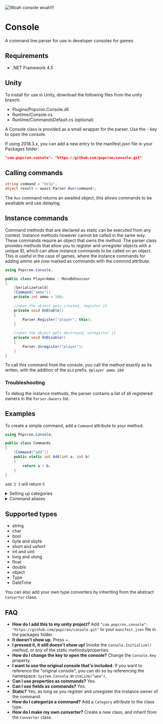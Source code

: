 ![Woah console woah!!!](https://cdn.discordapp.com/attachments/377316629220032523/529091513104465920/unknown.png)

# Console
A command line parser for use in developer consoles for games

## Requirements
- .NET Framework 4.5

## Unity
To install for use in Unity, download the following files from the unity branch:
- Plugins/Popcron.Console.dll
- Runtime/Console.cs
- Runtime/CommandsDefault.cs (optional)

A Console class is provided as a small wrapper for the parser. Use the `~` key to open the console.

If using 2018.3.x, you can add a new entry to the manifest.json file in your Packages folder:
```json
"com.popcron.console": "https://github.com/popcron/console.git"
```

## Calling commands
```cs
string command = "help";
object result = await Parser.Run(command);
```

The `Run` command returns an awaited object, this allows commands to be awaitable and use delaying.

## Instance commands
Command methods that are declared as static can be executed from any context. Instance methods however cannot be called in the same way. These commands require an object that owns the method. The parser class provides methods that allow you to register and unregister objects with a unique ID, which can allow instance commands to be called on an object. This is useful in the case of games, where the instance commands for adding ammo are now marked as commands with the commnd attribute.

```cs
using Popcron.Console;

public class PlayerAmmo : MonoBehaviour
{
    [SerializeField]
    [Command("ammo")]
    private int ammo = 100;
    
    //when the object gets created, register it
    private void OnEnable()
    {
        Parser.Register("player", this);
    }
    
    //when the object gets destroyed, unregister it
    private void OnDisable()
    {
        Parser.Unregister("player");
    }
}
```

To call this command from the console, you call the method exactly as its writen, with the addition of the `@id` prefix.
`@player ammo 100`

### Troubleshooting
To debug the instance methods, the parser contains a list of all registered owners in the `Parser.Owners` list.

## Examples
To create a simple command, add a `Command` attribute to your method.

```cs
using Popcron.Console;

public class Commands
{
    [Command("add")]
    public static int Add(int a, int b)
    {
        return a + b;
    }
}
```
`add 2 3` will return `5`

<details>
    <summary>Setting up categories</summary>
    
Categories arent necessary, but they allow you to categorize commands into a list which can be retrieved using `Parser.Categories`. To add categories, add a `Category` attribute to the class itself. This is primarely useful when listing all of the commands using `help`.
```cs
using Popcron.Console;

[Category("Default commands")]
public class Commands
{
    [Command("add")]
    public static int Add(int a, int b)
    {
        return a + b;
    }
}
```
</details>

<details>
    <summary>Command aliases</summary>
    
Commands can have multiple aliases. To give a command another calling name, add the `Alias` attribute
```cs
using Popcron.Console;

[Category("Default commands")]
public class Commands
{
    [Alias("+")]
    [Command("add")]
    public static int Add(int a, int b)
    {
        return a + b;
    }
}
```
`+ 2 3` will return `5`

`add 7 -2` will return `5`
</details>

## Supported types
- string
- char
- bool
- byte and sbyte
- short and ushort
- int and uint
- long and ulong
- float
- double
- object
- Type
- DateTime

You can also add your own type converters by inheriting from the abstract `Converter` class.

## FAQ
- **How do I add this to my unity project?**
Add `"com.popcron.console": "https://github.com/popcron/console.git"` to your `manifest.json` file in the packages folder.
- **It doesn't show up.**
Press ~.
- **I pressed it, it still doesn't show up!**
Invoke the `Console.Initialize()` method, or any of the static methods/properties.
- **How do I change the key to open the console?**
Change the `Console.Key` property.
- **I want to use the original console that's included.**
If you want to reference the "original console", you can do so by referencing the namespace: `System.Console.WriteLine("wee")`.
- **Can I use properties as commands?**
Yes.
- **Can I use fields as commands?**
Yes.
- **Static?**
Yes, as long as you register and unregister the instance owner of the command.
- **How do I categorize a command?**
Add a `Category` attribute to the class type.
- **How do I make my own converter?**
Create a new class, and inherit from the `Converter` class.

